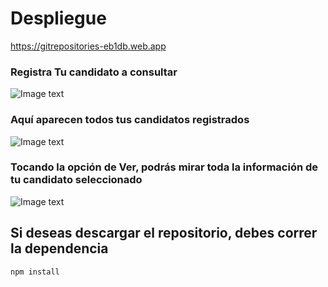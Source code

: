 # Despliegue

 https://gitrepositories-eb1db.web.app


### Registra Tu candidato a consultar
![Image text](https://res.cloudinary.com/ohtico/image/upload/v1635267112/registrar_candidato_vdliqz.png)

### Aquí aparecen todos tus candidatos registrados
![Image text](https://res.cloudinary.com/ohtico/image/upload/v1635267112/candidatos_registrados_anliu5.png)

### Tocando la opción de Ver, podrás mirar toda la información de tu candidato seleccionado
![Image text](https://res.cloudinary.com/ohtico/image/upload/v1635267112/aca_obtendras_c0aczs.png)

## Si deseas descargar el repositorio, debes correr la dependencia

``` npm install ```
